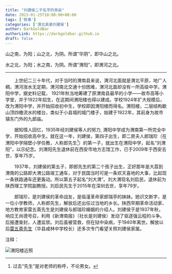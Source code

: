 ```yaml
---
title: "刘建侯二子名字的来由"
date: 2023-01-25T10:00:00+08:00
tags: ['轶事']
categories: ['渭北英豪刘建侯']
author: DarkGoldBar
authorLink: https://darkgoldbar.github.io
draft: false
---
```


山之南，为阳；山之北，为阴。所谓“华阴”，即华山之北。

水之北，为阳；水之南，为阴。所谓“渭阳”，即渭河之北。

--------------------------------

　　上世纪二三十年代，对于当时的渭南县来说，渭河北面就是渭北平原，地广人稠，渭河涨水无定期，渭河南北交通十份困难，渭河北面却没有一所高级中学。渭阳中学，据史料记载， 1921年秋当地筹建了原渭南县最早的小学——故市高等小学堂，并于1922年招生，在这期间渭阳楼也得以建成。学校1924年扩大规模后，改为渭阳中学，并开始招收初中生，学校即因渭阳楼而得名。渭阳楼，二层结构歇山顶四檐流水的楼台，类似于小县城的城门楼子，始建于1922年，其前身为故市镇东门外的九郎庙。

　　据知情人回忆，1935年经刘建侯等人的努力, 渭阳中学成为渭南第一所完全中学，开始招收高中生。就在这一年，刘建侯，第四子出生，即二房夫人郎瑞珍（在渭阳中学隔壁小学任教，人称郎先生[^1]）的第一子，就出生在渭阳中学，起名“刘渭阳”，以示纪念。刘渭阳先生退休前在西安市地方志馆工作，已于2009年于西安去世，享年75岁。

　　1937年，刘建侯的第五子，即郎先生的第二个孩子出生，正好那年是大荔到渭南的公路即大渭公路竣工通车，对于民国当时可是一条欢天喜地的大事，比起现一条铁路通车还更轰动。所以第五子起名“刘大渭”。刘大渭现名刘启民，退休前为陕西理工学院副教授。刘启民先生于2015年在深圳去世，享年79岁。

　　郎瑞珍，是刘建侯的革命战友，是临潼革命家郎瑞亭的妹妹。她识文断字，是一位小学教师，人称郎先生，解放后还出任过当地的乡长。陕西早期革命活动家、地方教育家雷五斋先生是刘建侯与郎瑞珍婚姻的介绍人。刘建侯于是1937年秋，响应王尚德号召，利用《新渭南报》（社长是刘建侯）发动了驱逐强云程的斗争。后报遭查封，人遭监禁。刘后虽被营救，但在狱中染病，于1940年离世。解放以后[雷五斋先生](https://darkgoldbar.github.io/posts/ljh/ljh042/)（华县咸林中学校长）还多次专门看望关照刘建侯家属。



注释：

[^1]: 过去“先生”是对老师的称呼，不论男女。


![渭阳楼近照](/images/ljh/渭阳楼.jpeg "渭阳楼近照")